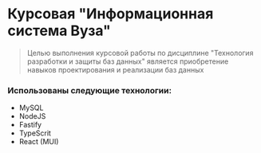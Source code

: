 # Курсовая "Информационная система Вуза"
> Целью выполнения курсовой работы по дисциплине "Технология разработки и защиты баз данных" является приобретение навыков проектирования и реализации баз данных

### Использованы следующие технологии:
- MySQL
- NodeJS
- Fastify
- TypeScrit
- React (MUI)
